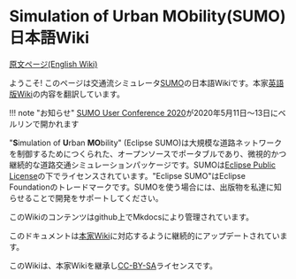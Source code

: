 # Simulation of Urban MObility(SUMO)日本語Wiki

[原文ページ(English Wiki)](https://sumo.dlr.de/wiki/Simulation_of_Urban_MObility_-_Wiki)

ようこそ! このページは交通流シミュレータ[SUMO](https://sumo.dlr.de/index.html)の日本語Wikiです。本家[英語版Wiki](https://sumo.dlr.de/wiki/Simulation_of_Urban_MObility_-_Wiki)の内容を翻訳しています。

!!! note "お知らせ"
    [SUMO User Conference 2020](http://sumo.dlr.de/2019/)が2020年5月11日～13日にベルリンで開かれます

"**S**imulation of **U**rban **MO**bility" (Eclipse SUMO)は大規模な道路ネットワークを制御するためにつくられた、オープンソースでポータブルであり、微視的かつ継続的な道路交通シミュレーションパッケージです。SUMOは[Eclipse Public License](https://eclipse.org/legal/epl-v20.html)の下でライセンスされています。"Eclipse SUMO"はEclipse Foundationのトレードマークです。SUMOを使う場合には、出版物を私達に知らせることで開発をサポートしてください。

このWikiのコンテンツはgithub上でMkdocsにより管理されています。

このドキュメントは[本家Wiki](https://sumo.dlr.de/wiki/Simulation_of_Urban_MObility_-_Wiki)に対応するように継続的にアップデートされています。

このWikiは、本家Wikiを継承し[CC-BY-SA](https://creativecommons.org/licenses/by-sa/3.0/deed.ja)ライセンスです。